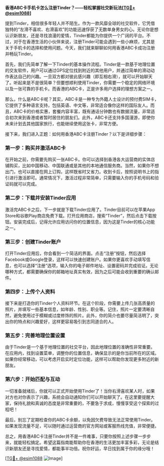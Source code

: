 **香港ABC卡手机卡怎么注册Tinder？——轻松掌握社交新玩法[[TG💪+ @esim1088](https://t.me/s/esim1088)]**

提到Tinder，相信很多年轻人并不陌生。作为一款风靡全球的社交软件，它凭借独特的“左滑不喜欢、右滑喜欢”的功能迅速俘获了无数单身男女的心。无论你是想认识新朋友，还是寻找浪漫的爱情，Tinder都能为你提供一个广阔的平台。不过，对于在香港生活的小伙伴来说，注册Tinder可能会遇到一些小麻烦，尤其是关于手机卡的选择和使用问题。今天，我们就来聊聊如何用香港ABC卡成功注册并畅玩Tinder。

首先，我们先简单了解一下Tinder的基本操作流程。Tinder是一款基于地理位置的交友软件，用户可以通过GPS定位找到附近的其他用户，并通过简单的滑动动作表达自己的兴趣。一旦双方都对彼此感兴趣（即互相右滑），就可以开始聊天了。听起来是不是很简单？但要想顺利使用Tinder，你需要一个稳定的网络环境以及一张可靠的手机卡。而香港的ABC卡，正是许多用户选择的理想方案之一。

那么，什么是ABC卡呢？其实，ABC卡是一种专为外籍人士设计的预付费SIM卡，它提供了多种语言支持，包括英语、中文等，非常适合像你这样的国际友人。而且，ABC卡的价格实惠，套餐内容丰富，既有通话分钟数也有数据流量，非常适合初次来到香港或者暂时居住的朋友们。此外，ABC卡还支持多国漫游，即使你未来计划去其他国家旅行，也能继续使用这张卡，非常方便。

接下来，我们进入正题：如何用香港ABC卡注册Tinder？以下是详细步骤：

### 第一步：购买并激活ABC卡

在开始之前，你需要先购买一张ABC卡。你可以选择到香港各大运营商的实体店铺购买，比如中国移动、中国联通或是其他的本地通信服务商。当然，如果你不想出门，也可以直接在网上订购，这样既省时又省力。收到卡后，按照说明书上的指引进行激活即可。通常情况下，激活过程非常简单，只需要输入你的手机号码和验证码就可以完成。

### 第二步：下载并安装Tinder应用

激活完ABC卡之后，下一步就是下载Tinder应用了。Tinder目前可以在苹果App Store和谷歌Play商店免费下载。打开应用商店，搜索“Tinder”，然后点击下载按钮。安装完成后，记得允许应用访问你的位置信息，因为这是Tinder的核心功能之一。

### 第三步：创建Tinder账户

打开Tinder应用后，你会看到一个简洁的界面。点击“注册”按钮，然后选择Facebook或Google登录，这样可以快速创建账户。如果你更喜欢手动填写信息，也可以选择“注册”选项，输入你的电子邮件地址、设置密码并完成验证。无论哪种方式，都需要确保你的邮箱地址真实有效，因为之后可能会收到重要的确认邮件。

### 第四步：上传个人资料

接下来是打造你的Tinder个人资料环节。在这个阶段，你需要上传几张高质量的照片，并填写一些基本信息，如年龄、性别、职业等。记住，照片一定要清晰自然，避免使用过于模糊或过度修饰的照片。此外，你的简介也要尽量简洁明了，突出你的特点和兴趣爱好，这样更容易吸引到志同道合的人。

### 第五步：完善地理位置设置

由于Tinder是一个基于地理位置的社交平台，因此地理位置的准确性非常重要。在应用内，找到设置菜单，调整你的位置信息，确保显示的是你当前所在的区域。如果你经常移动，可以考虑开启实时定位功能，这样可以帮助你发现更多附近的新朋友。

### 第六步：开始匹配与互动

一切准备就绪后，你就可以正式开始使用Tinder了！当你右滑喜欢某人时，如果对方也对你表示了兴趣，系统会自动通知你们可以开始聊天了。在这里要提醒大家，保持礼貌和真诚的态度是非常重要的，不要急于求成，慢慢享受这个探索的过程吧！

最后，别忘了定期检查你的ABC卡余额，以免因欠费导致无法正常使用Tinder。如果发现流量不足，可以随时通过运营商的官方网站或客服热线充值，非常便捷。

总之，用香港ABC卡注册Tinder并不是一件难事，只要你按照上述步骤一步步来，就能轻松搞定。希望这篇指南能帮助你在香港的生活更加丰富多彩，无论是结识新朋友还是寻找爱情，都能事半功倍。祝你好运，早日找到属于你的缘分哦！

[[TG💪+ @esim1088](https://t.me/s/esim1088) ![Image](https://i.postimg.cc/4NQfJmqS/Snipaste-2025-05-13-00-14-12.png)]